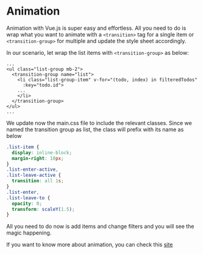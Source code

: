 # Animation

Animation with Vue.js is super easy and effortless. All you need to do is wrap what you want to animate with a `<transition>` tag for a single item or `<transition-group>` for multiple and update the style sheet accordingly. 

In our scenario, let wrap the list items with `<transition-group>` as below:

```markup
...
<ul class="list-group mb-2">
  <transition-group name="list">
    <li class="list-group-item" v-for="(todo, index) in filteredTodos"
      :key="todo.id">
    ...
    </li>
  </transition-group>
</ul>
...
```

We update now the main.css file to include the relevant classes. Since we named the transition group as list, the class will prefix with its name as below

```css
.list-item {
  display: inline-block;
  margin-right: 10px;
}
.list-enter-active,
.list-leave-active {
  transition: all 1s;
}
.list-enter,
.list-leave-to {
  opacity: 0;
  transform: scaleY(1.5);
}
```

All you need to do now is add items and change filters and you will see the magic happening.

If you want to know more about animation, you can check this [site](https://www.w3schools.com/cssref/css3_pr_transform.asp)

